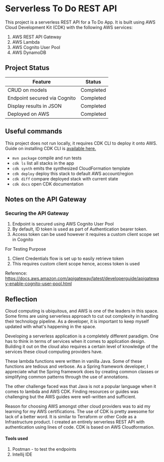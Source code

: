 # Serverless To Do REST API

This project is a serverless REST API for a To Do App. It is built using AWS Cloud Development Kit (CDK) with the following AWS services:

1. AWS REST API Gateway
2. AWS Lambda
3. AWS Cognito User Pool
4. AWS DynamoDB

## Project Status

|Feature|Status  |
|--|--|
|CRUD on models|Completed  |
|Endpoint secured via Cognito|Completed  |
|Display results in JSON | Completed
| Deployed on AWS| Completed


## Useful commands
This project does not run locally, it requires CDK CLI to deploy it onto AWS.
Guide on installing CDK CLI is [available here.](https://docs.aws.amazon.com/cdk/v2/guide/cli.html)

 * `mvn package`     compile and run tests
 * `cdk ls`          list all stacks in the app
 * `cdk synth`       emits the synthesized CloudFormation template
 * `cdk deploy`      deploy this stack to default AWS account/region
 * `cdk diff`        compare deployed stack with current state
 * `cdk docs`        open CDK documentation


## Notes on the API Gateway

### Securing the API Gateway

1. Endpoint is secured using AWS Cognito User Pool
2. By default, ID token is used as part of Authentication bearer token. 
3. Access token can be used however it requires a custom client scope set in Cognito

For Testing Purpose
1. Client Credentials flow is set up to easily retrieve token
2. This requires custom client scope hence, access token is used

Reference: https://docs.aws.amazon.com/apigateway/latest/developerguide/apigateway-enable-cognito-user-pool.html

## Reflection
Cloud computing is ubiquitous, and AWS is one of the leaders in this space. Some firms are using serverless approach to cut out complexity in handling their technology pipeline. As a developer, it is important to keep myself updated with what's happening in the space. 

Developing a serverless application is a completely different paradigm. One has to think in terms of services when it comes to application design. Building it out on the cloud also requires a certain level of knowledge of the services these cloud computing providers have.

These lambda functions were written in vanilla Java. Some of these functions are tedious and verbose. As a Spring framework developer, I appreciate what the Spring framework does by creating common classes or simplifying common patterns through the use of annotations.

The other challenge faced was that Java is not a popular language when it comes to lambda and AWS CDK. Finding resources or guides was challenging but the AWS guides were well-written and sufficient. 

Reason for choosing AWS amongst other cloud providers was to aid my learning for my AWS certifications. The use of CDK is pretty awesome for lack of a better word. It is similar to Terraform or other Code as a Infrastructure product. I created an entirely serverless REST API with authentication using lines of code. CDK is based on AWS Cloudformation. 

#### Tools used 
1. Postman  - to test the endpoints
2. Intellij IDE
